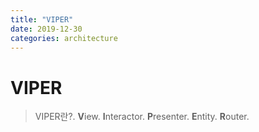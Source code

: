 ```yaml
---
title: "VIPER"
date: 2019-12-30
categories: architecture
---
```


VIPER
=============

> VIPER란?.
**V**iew.
**I**nteractor.
**P**resenter.
**E**ntity.
**R**outer.
